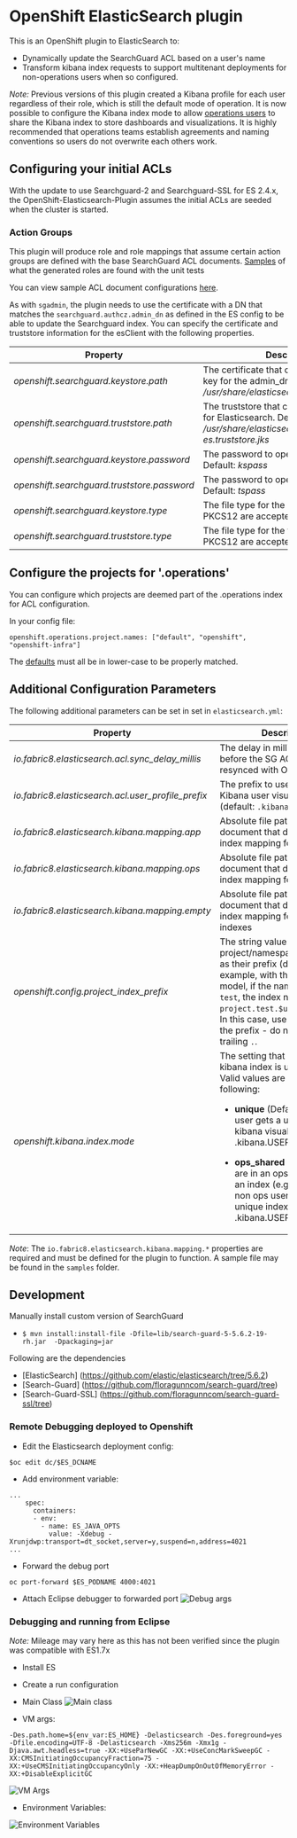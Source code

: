 # OpenShift ElasticSearch plugin
This is an OpenShift plugin to ElasticSearch to:

* Dynamically update the SearchGuard ACL based on a user's name
* Transform kibana index requests to support multitenant deployments for 
  non-operations users when so configured.


*Note:*
Previous versions of this plugin created a Kibana profile for each user regardless of their role,
which is still the default mode of operation.  It is now possible to configure the Kibana index mode 
to allow [operations users](./src/main/java/io/fabric8/elasticsearch/util/RequestUtils.java) to share the Kibana index to store dashboards and visualizations.  It is highly 
recommended that operations teams establish agreements and naming conventions so users do not 
overwrite each others work.

## Configuring your initial ACLs
With the update to use Searchguard-2 and Searchguard-SSL for ES 2.4.x, the
OpenShift-Elasticsearch-Plugin assumes the initial ACLs are seeded when the cluster is started.

### Action Groups

This plugin will produce role and role mappings that assume certain action groups are defined with
the base SearchGuard ACL documents.  [Samples](./src/test/resources/io/fabric8/elasticsearch/plugin/roles_ops_shared_kibana_index_with_unique.yml) 
of what the generated roles are found with the unit tests


You can view sample ACL document configurations [here](./samples/).

As with `sgadmin`, the plugin needs to use the certificate with a DN that matches
the `searchguard.authcz.admin_dn` as defined in the ES config to be able to
update the Searchguard index. You can specify the certificate and truststore information
for the esClient with the following properties.

|Property|Description|
|-------|--------|
|*_openshift.searchguard.keystore.path_*|The certificate that contains the cert and key for the admin_dn. Default: *_/usr/share/elasticsearch/config/admin.jks_*|
|*_openshift.searchguard.truststore.path_*|The truststore that contains the certificate for Elasticsearch. Default: *_/usr/share/elasticsearch/config/logging-es.truststore.jks_*|
|*_openshift.searchguard.keystore.password_*|The password to open the keystore. Default: *_kspass_*|
|*_openshift.searchguard.truststore.password_*|The password to open the truststore. Default: *_tspass_*|
|*_openshift.searchguard.keystore.type_*|The file type for the keystore. JKS or PKCS12 are accepted. Default: *_JKS_*|
|*_openshift.searchguard.truststore.type_*|The file type for the truststore. JKS or PKCS12 are accepted. Default: *_JKS_*|

## Configure the projects for '.operations'
You can configure which projects are deemed part of the .operations index for ACL
configuration.

In your config file:
```
openshift.operations.project.names: ["default", "openshift", "openshift-infra"]
```

The [defaults](https://github.com/fabric8io/openshift-elasticsearch-plugin/blob/master/src/main/java/io/fabric8/elasticsearch/plugin/ConfigurationSettings.java#L78) must all be in lower-case to be properly matched.

## Additional Configuration Parameters
The following additional parameters can be set in set in `elasticsearch.yml`:

|Property|Description|
|-------|--------|
|*io.fabric8.elasticsearch.acl.sync_delay_millis*|The delay in milliseconds before the SG AGL document is resynced with OpenShift|
|*io.fabric8.elasticsearch.acl.user_profile_prefix*| The prefix to use to store Kibana user visualizations (default: `.kibana.USERUUID`)|
|*io.fabric8.elasticsearch.kibana.mapping.app*| Absolute file path to a JSON document that defines the index mapping for applications| 
|*io.fabric8.elasticsearch.kibana.mapping.ops*| Absolute file path to a JSON document that defines the index mapping for operations|
|*io.fabric8.elasticsearch.kibana.mapping.empty*| Absolute file path to a JSON document that defines the index mapping for blank indexes|
|*openshift.config.project_index_prefix*| The string value that project/namespace indices use as their prefix (default: ``) for example, with the common data model, if the namespace is `test`, the index name will be `project.test.$uuid.YYYY.MM.DD`.  In this case, use `"project"` as the  prefix - do not include the trailing `.`.|
|*openshift.kibana.index.mode*| The setting that determines the kibana index is used by users.  Valid values are one of the following: <ul><li>**unique** (Default) - Each user gets a unique index for kibana visualizations (e.g. .kibana.USER_UUID)</ul></li><ul><li>**ops_shared**       - Users who are in an ops role will share an index (e.g. kibana) while non ops users will have a unique index (e.g. .kibana.USER_UUID)</ul></li>|

*Note*: The `io.fabric8.elasticsearch.kibana.mapping.*` properties are required and must be defined for the plugin to function. A sample file
may be found in the `samples` folder.

## Development
Manually install custom version of SearchGuard

* `$ mvn install:install-file -Dfile=lib/search-guard-5-5.6.2-19-rh.jar  -Dpackaging=jar`

Following are the dependencies

* [ElasticSearch] (https://github.com/elastic/elasticsearch/tree/5.6.2)
* [Search-Guard] (https://github.com/floragunncom/search-guard/tree)
* [Search-Guard-SSL] (https://github.com/floragunncom/search-guard-ssl/tree)

### Remote Debugging deployed to Openshift

* Edit the Elasticsearch deployment config:
```
$oc edit dc/$ES_DCNAME

```
* Add environment variable:

```
...
    spec:
      containers:
      - env:
        - name: ES_JAVA_OPTS
          value: -Xdebug -Xrunjdwp:transport=dt_socket,server=y,suspend=n,address=4021
...
``` 
* Forward the debug port 
```
oc port-forward $ES_PODNAME 4000:4021
```
* Attach Eclipse debugger to forwarded port
![Debug args](images/eclipse_port_fwd.png)

### Debugging and running from Eclipse
*Note:* Mileage may vary here as this has not been verified since the plugin was compatible with ES1.7x 
* Install ES

* Create a run configuration
 * Main Class
 ![Main class](images/eclipse_run_main.png)

 * VM args:

 ````-Des.path.home=${env_var:ES_HOME} -Delasticsearch -Des.foreground=yes -Dfile.encoding=UTF-8 -Delasticsearch -Xms256m -Xmx1g -Djava.awt.headless=true -XX:+UseParNewGC -XX:+UseConcMarkSweepGC -XX:CMSInitiatingOccupancyFraction=75 -XX:+UseCMSInitiatingOccupancyOnly -XX:+HeapDumpOnOutOfMemoryError -XX:+DisableExplicitGC````

![VM Args](images/eclipse_run_args.png)

 * Environment Variables:

![Environment Variables](images/eclipse_run_env.png)   
